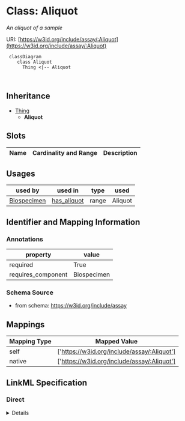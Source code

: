 # Class: Aliquot
_An aliquot of a sample_





URI: [https://w3id.org/include/assay/:Aliquot](https://w3id.org/include/assay/:Aliquot)




```mermaid
 classDiagram
    class Aliquot
      Thing <|-- Aliquot
      
      
```





## Inheritance
* [Thing](Thing.md)
    * **Aliquot**



## Slots

| Name | Cardinality and Range  | Description  |
| ---  | ---  | --- |


## Usages


| used by | used in | type | used |
| ---  | --- | --- | --- |
| [Biospecimen](Biospecimen.md) | [has_aliquot](has_aliquot.md) | range | Aliquot |



## Identifier and Mapping Information





### Annotations

| property | value |
| --- | --- |
| required | True |
| requires_component | Biospecimen |




### Schema Source


* from schema: https://w3id.org/include/assay







## Mappings

| Mapping Type | Mapped Value |
| ---  | ---  |
| self | ['https://w3id.org/include/assay/:Aliquot'] |
| native | ['https://w3id.org/include/assay/:Aliquot'] |


## LinkML Specification

<!-- TODO: investigate https://stackoverflow.com/questions/37606292/how-to-create-tabbed-code-blocks-in-mkdocs-or-sphinx -->

### Direct

<details>
```yaml
name: Aliquot
definition_uri: include:Aliquot
annotations:
  required:
    tag: required
    value: 'True'
  requires_component:
    tag: requires_component
    value: Biospecimen
description: An aliquot of a sample
title: Aliquot
from_schema: https://w3id.org/include/assay
rank: 1000
is_a: Thing

```
</details>

### Induced

<details>
```yaml
name: Aliquot
definition_uri: include:Aliquot
annotations:
  required:
    tag: required
    value: 'True'
  requires_component:
    tag: requires_component
    value: Biospecimen
description: An aliquot of a sample
title: Aliquot
from_schema: https://w3id.org/include/assay
rank: 1000
is_a: Thing

```
</details>